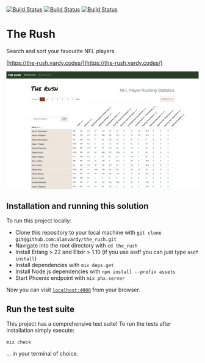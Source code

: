 [![Build Status](https://github.com/alanvardy/the_rush/workflows/Unit%20Tests/badge.svg)](https://github.com/alanvardy/the_rush) 
[![Build Status](https://github.com/alanvardy/the_rush/workflows/Dialyzer/badge.svg)](https://github.com/alanvardy/the_rush) 
[![Build Status](https://github.com/alanvardy/the_rush/workflows/Cypress/badge.svg)](https://github.com/alanvardy/the_rush) 

# The Rush

Search and sort your favourite NFL players

[https://the-rush.vardy.codes/](https://the-rush.vardy.codes/)

![Watch the video](the_rush.png)

## Installation and running this solution

To run this project locally:

  * Clone this repository to your local machine with `git clone git@github.com:alanvardy/the_rush.git`
  * Navigate into the root directory with `cd the_rush`
  * Install Erlang > 22 and Elixir > 1.10 (if you use asdf you can just type `asdf install`)
  * Install dependencies with `mix deps.get`
  * Install Node.js dependencies with `npm install --prefix assets`
  * Start Phoenix endpoint with `mix phx.server`

Now you can visit [`localhost:4000`](http://localhost:4000) from your browser.

## Run the test suite

This project has a comprehensive test suite! To run the tests after installation simply execute:

```
mix check
```

... in your terminal of choice.
